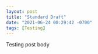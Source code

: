 ```yaml
---
layout: post
title: "Standard Draft"
date: "2021-06-24 00:29:42 -0700"
tags: [Testing]
---
```


Testing post body

